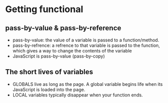 # Getting functional

## pass-by-value & pass-by-reference

- pass-by-value: the value of a variable is passed to a function/method.
- pass-by-refrence: a refrence to that variable is passed to the function, which gives a way to change the contents of the variable
- JavaScript is pass-by-value (pass-by-copy)

## The short lives of variables

- GLOBALS live as long as the page. A global variable begins life when its JavaScript is loaded into the page.
- LOCAL variables typically disappear when your function ends.
